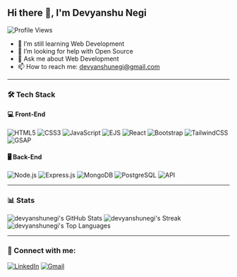 ## Hi there 👋, I'm Devyanshu Negi

<img src="https://komarev.com/ghpvc/?username=devyanshunegi&style=flat-square&color=blue" alt="Profile Views" />

- 🌱 I’m still learning Web Development
- 🤔 I’m looking for help with Open Source
- 💬 Ask me about Web Development
- 📫 How to reach me: devyanshunegi@gmail.com

---

### 🛠 Tech Stack

#### 💻 Front-End
![HTML5](https://img.shields.io/badge/html5-%23E34F26.svg?style=for-the-badge&logo=html5&logoColor=white)
![CSS3](https://img.shields.io/badge/css3-%231572B6.svg?style=for-the-badge&logo=css3&logoColor=white)
![JavaScript](https://img.shields.io/badge/javascript-%23323330.svg?style=for-the-badge&logo=javascript&logoColor=%23F7DF1E)
![EJS](https://img.shields.io/badge/ejs-%23000000.svg?style=for-the-badge&logo=javascript&logoColor=white)
![React](https://img.shields.io/badge/react-%2320232a.svg?style=for-the-badge&logo=react&logoColor=%2361DAFB)
![Bootstrap](https://img.shields.io/badge/bootstrap-%238511FA.svg?style=for-the-badge&logo=bootstrap&logoColor=white)
![TailwindCSS](https://img.shields.io/badge/tailwindcss-%2338B2AC.svg?style=for-the-badge&logo=tailwind-css&logoColor=white)
![GSAP](https://img.shields.io/badge/GSAP-%238322E2.svg?style=for-the-badge&logo=greensock&logoColor=white)

#### 🖥️ Back-End
![Node.js](https://img.shields.io/badge/node.js-6DA55F?style=for-the-badge&logo=node.js&logoColor=white)
![Express.js](https://img.shields.io/badge/express.js-%23404d59.svg?style=for-the-badge&logo=express&logoColor=%2361DAFB)
![MongoDB](https://img.shields.io/badge/mongodb-%234ea94b.svg?style=for-the-badge&logo=mongodb&logoColor=white)
![PostgreSQL](https://img.shields.io/badge/postgresql-%23316192.svg?style=for-the-badge&logo=postgresql&logoColor=white)
![API](https://img.shields.io/badge/API-blue?style=for-the-badge)

---

### 📊 Stats

![devyanshunegi's GitHub Stats](https://github-readme-stats.vercel.app/api?username=devyanshunegi&theme=vue-dark&show_icons=true&hide_border=true&count_private=true)
![devyanshunegi's Streak](https://github-readme-streak-stats.herokuapp.com/?user=devyanshunegi&theme=vue-dark&hide_border=true)
![devyanshunegi's Top Languages](https://github-readme-stats.vercel.app/api/top-langs/?username=devyanshunegi&theme=vue-dark&show_icons=true&hide_border=true&layout=compact)

---

### 🤝 Connect with me:
[![LinkedIn](https://img.shields.io/badge/LinkedIn-%230077B5.svg?style=for-the-badge&logo=linkedin&logoColor=white)](https://www.linkedin.com/in/devyanshu-negi/)
[![Gmail](https://img.shields.io/badge/Gmail-D14836?style=for-the-badge&logo=gmail&logoColor=white)](mailto:devyanshunegi@gmail.com)
